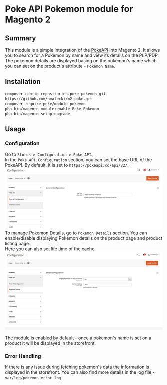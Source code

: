 # Poke API Pokemon module for Magento 2

## Summary
This module is a simple integration of the [PokeAPI](https://pokeapi.co/) into Magento 2. It allows you to search for a Pokemon by name and view its details on the PLP/PDP.\
The pokemon details are displayed basing on the pokemon's name which you can set on the product's attribute - `Pokemon Name`.

## Installation
```
composer config repositories.poke-pokemon git https://github.com/nmalecki/m2-poke.git
composer require poke/module-pokemon
php bin/magento module:enable Poke_Pokemon
php bin/magento setup:upgrade
```
## Usage
### Configuration
Go to `Stores > Configuration > Poke API`.\
In the `Poke API Configuration` section, you can set the base URL of the PokeAPI. By default, it is set to `https://pokeapi.co/api/v2/`. \
![Poke API](https://raw.githubusercontent.com/nmalecki/m2-poke/main/docs/poke_api_config.png)
To manage Pokemon Details, go to `Pokemon Details` section. You can enable/disable displaying Pokemon details on the product page and product listing page.\
Here you can also set life time of the cache.
![Pokemon Details](https://raw.githubusercontent.com/nmalecki/m2-poke/main/docs/pokemon_details_config.png)

The module is enabled by default - once a pokemon's name is set on a product it will be displayed in the storefront.

### Error Handling
If there is any issue during fetching pokemon's data the information is displayed in the storefront.
You can also find more details in the log file - `var/log/pokemon_error.log`
